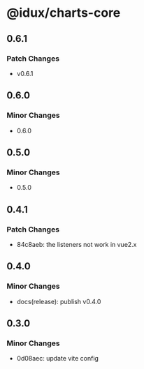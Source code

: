 # @idux/charts-core

## 0.6.1

### Patch Changes

- v0.6.1

## 0.6.0

### Minor Changes

- 0.6.0

## 0.5.0

### Minor Changes

- 0.5.0

## 0.4.1

### Patch Changes

- 84c8aeb: the listeners not work in vue2.x

## 0.4.0

### Minor Changes

- docs(release): publish v0.4.0

## 0.3.0

### Minor Changes

- 0d08aec: update vite config
